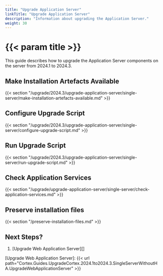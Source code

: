 ```yaml
---
title: "Upgrade Application Server"
linkTitle: "Upgrade Application Server"
description: "Information about upgrading the Application Server."
weight: 30
---
```


# {{< param title >}}

This guide describes how to upgrade the Application Server components on the server from 2024.1 to 2024.3.

## Make Installation Artefacts Available

{{< section "/upgrade/2024.3/upgrade-application-server/single-server/make-installation-artefacts-available.md" >}}

## Configure Upgrade Script

{{< section "/upgrade/2024.3/upgrade-application-server/single-server/configure-upgrade-script.md" >}}

## Run Upgrade Script

{{< section "/upgrade/2024.3/upgrade-application-server/single-server/run-upgrade-script.md" >}}

## Check Application Services

{{< section "/upgrade/upgrade-application-server/single-server/check-application-services.md" >}}

## Preserve installation files

{{< section "/preserve-installation-files.md" >}}

## Next Steps?

1. [Upgrade Web Application Server][]

[Upgrade Web Application Server]: {{< url path="Cortex.Guides.UpgradeCortex.2024.1to2024.3.SingleServerWithoutHA.UpgradeWebApplicationServer" >}}

